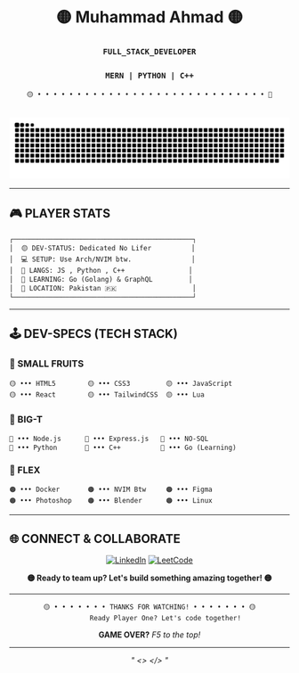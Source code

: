 <div align="center">

# 🟡 Muhammad Ahmad 🟡
### `FULL_STACK_DEVELOPER`
### `MERN | PYTHON | C++`

```
🟡 • • • • • • • • • • • • • • • • • • • • • • • • • • • • • 👻
   
```

<img src="https://raw.githubusercontent.com/platane/snk/output/github-contribution-grid-snake-dark.svg" alt="Snake animation" />

</div>

---

## 🎮 PLAYER STATS

```ascii
┌─────────────────────────────────────────────┐
│  🟡 DEV-STATUS: Dedicated No Lifer          │
│  💻 SETUP: Use Arch/NVIM btw.               │
│  🧠 LANGS: JS , Python , C++                │
│  🌱 LEARNING: Go (Golang) & GraphQL         │
│  📍 LOCATION: Pakistan 🇵🇰                   │
└─────────────────────────────────────────────┘
```

---

## 🕹️ DEV-SPECS (TECH STACK)

### 🍒 SMALL FRUITS
```
🟡 ••• HTML5        🟡 ••• CSS3         🟡 ••• JavaScript
🟡 ••• React        🟡 ••• TailwindCSS  🟡 ••• Lua
```

### 👻 BIG-T
```
🔵 ••• Node.js      🔵 ••• Express.js   🔵 ••• NO-SQL
🔵 ••• Python       🔵 ••• C++          🔵 ••• Go (Learning)
```

### 🍓 FLEX
```
🟠 ••• Docker       🟠 ••• NVIM Btw     🟠 ••• Figma
🟠 ••• Photoshop    🟠 ••• Blender      🟠 ••• Linux
```

---

## 🌐 CONNECT & COLLABORATE

<div align="center">

[![LinkedIn](https://img.shields.io/badge/LinkedIn-0077B5?style=for-the-badge&logo=linkedin&logoColor=white&labelColor=000000)](https://www.linkedin.com/in/ahmedwasim1070/)
[![LeetCode](https://img.shields.io/badge/LeetCode-FFA116?style=for-the-badge&logo=leetcode&logoColor=white&labelColor=000000)](https://leetcode.com/u/ahmedwasim1070/)

**🟡 Ready to team up? Let's build something amazing together! 🟡**

</div>

---

<div align="center">

```
🟡 • • • • • • • THANKS FOR WATCHING! • • • • • • • 🟡
        Ready Player One? Let's code together!
```

**GAME OVER?** *F5 to the top!* 

---

*" <> </> "*

</div>
